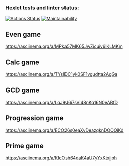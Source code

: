 ### Hexlet tests and linter status:
[![Actions Status](https://github.com/ssanoegovno1488/java-project-61/actions/workflows/hexlet-check.yml/badge.svg)](https://github.com/ssanoegovno1488/java-project-61/actions)
[![Maintainability](https://api.codeclimate.com/v1/badges/2d9b666b8b218a92cc2d/maintainability)](https://codeclimate.com/github/ssanoegovno1488/java-project-61/maintainability)

## Even game
https://asciinema.org/a/MPka57MK65JwZicuiv6lKLMKm

## Calc game
https://asciinema.org/a/TYsIDC1yk0SF1vgudtta2AgGa

## GCD game 
https://asciinema.org/a/LqJ9J6i7sVl48nKq16N0eABfD

## Progression game 
https://asciinema.org/a/ECO26s0eaXvDeazqknDOOQiKd

## Prime game
https://asciinema.org/a/KIcOsh64daK4aU7yYxKtxjjph